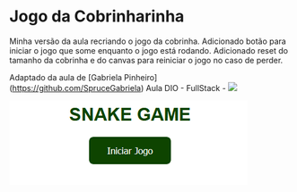 # Jogo da Cobrinharinha

Minha versão da aula recriando o jogo da cobrinha.
Adicionado botão para iniciar o jogo que some enquanto o jogo está rodando.
Adicionado reset do tamanho da cobrinha e do canvas para reiniciar o jogo no caso de perder.

Adaptado da aula de [Gabriela Pinheiro] (https://github.com/SpruceGabriela)
Aula DIO - FullStack - ![](https://web.digitalinnovation.one)


![página inicial](MY_SNAKE.png)
